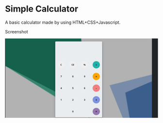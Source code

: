 # Simple Calculator
A basic calculator made by using HTML+CSS+Javascript.

Screenshot

![](screenshot.JPG)
